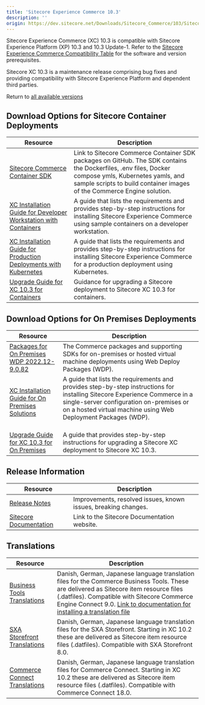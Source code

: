 ```yaml
---
title: 'Sitecore Experience Commerce 10.3'
description: ''
origin: https://dev.sitecore.net/Downloads/Sitecore_Commerce/103/Sitecore_Experience_Commerce_103.aspx
---
```


Sitecore Experience Commerce (XC) 10.3 is compatible with Sitecore Experience Platform (XP) 10.3 and 10.3 Update-1. Refer to the [Sitecore Experience Commerce Compatibility Table](https://kb.sitecore.net/articles/804595) for the software and version prerequisites.

Sitecore XC 10.3 is a maintenance release comprising bug fixes and providing compatibility with Sitecore Experience Platform and dependent third parties.

Return to [all available versions](/downloads/Sitecore_Commerce)

## Download Options for Sitecore Container Deployments

| Resource                                                                                                                                                                                                                                                             | Description                                                                                                                                                                                                                    |
| -------------------------------------------------------------------------------------------------------------------------------------------------------------------------------------------------------------------------------------------------------------------- | ------------------------------------------------------------------------------------------------------------------------------------------------------------------------------------------------------------------------------ |
| [Sitecore Commerce Container SDK](https://github.com/Sitecore/container-deployment/releases?q=sxc)                                                                                                                                                                         | Link to Sitecore Commerce Container SDK packages on GitHub. The SDK contains the Dockerfiles, .env files, Docker compose ymls, Kubernetes yamls, and sample scripts to build container images of the Commerce Engine solution. |
| [XC Installation Guide for Developer Workstation with Containers](https://scdp.blob.core.windows.net/downloads/Sitecore%20Commerce/103/Sitecore%20Experience%20Commerce%20103/Secure/SXC_10_3_Installation_Guide_for_a_Developer_Workstation_with_Containers-en.pdf) | A guide that lists the requirements and provides step-by-step instructions for installing Sitecore Experience Commerce using sample containers on a developer workstation.                                                     |
| [XC Installation Guide for Production Deployments with Kubernetes](https://scdp.blob.core.windows.net/downloads/Sitecore%20Commerce/103/Sitecore%20Experience%20Commerce%20103/Secure/SXC_10_3_Installation_Guide_for_Production_Deployments_with_Kubernetes-en.pdf) | A guide that lists the requirements and provides step-by-step instructions for installing Sitecore Experience Commerce for a production deployment using Kubernetes.                                                           |
| [Upgrade Guide for XC 10.3 for Containers](https://scdp.blob.core.windows.net/downloads/Sitecore%20Commerce/103/Sitecore%20Experience%20Commerce%20103/Secure/SXC_10_3_Container_Upgrade_Guide-en.pdf)                                                               | Guidance for upgrading a Sitecore deployment to Sitecore XC 10.3 for containers.                                                                                                                                               |

## Download Options for On Premises Deployments

| Resource                                                                                                                                                                                                                           | Description                                                                                                                                                                                                                                          |
| ---------------------------------------------------------------------------------------------------------------------------------------------------------------------------------------------------------------------------------- | ---------------------------------------------------------------------------------------------------------------------------------------------------------------------------------------------------------------------------------------------------- |
| [Packages for On Premises WDP 2022.12-9.0.82](https://scdp.blob.core.windows.net/downloads/Sitecore%20Commerce/103/Sitecore%20Experience%20Commerce%20103/Secure/Sitecore.Commerce.WDP.2022.12-9.0.82.zip)                         | The Commerce packages and supporting SDKs for on-premises or hosted virtual machine deployments using Web Deploy Packages (WDP).                                                                                                                     |
| [XC Installation Guide for On Premises Solutions](https://scdp.blob.core.windows.net/downloads/Sitecore%20Commerce/103/Sitecore%20Experience%20Commerce%20103/Secure/SXC_10_3_Installation_Guide_for_On-Premises_Solutions-en.pdf) | A guide that lists the requirements and provides step-by-step instructions for installing Sitecore Experience Commerce in a single-server configuration on-premises or on a hosted virtual machine using Web Deployment Packages (WDP). <br /><br /> |
| [Upgrade Guide for XC 10.3 for On Premises](https://scdp.blob.core.windows.net/downloads/Sitecore%20Commerce/103/Sitecore%20Experience%20Commerce%20103/Secure/SXC_10_3_Upgrade_Guide_for_Sitecore_XC_10_2-en.pdf)                 | A guide that provides step-by-step instructions for upgrading a Sitecore XC deployment to Sitecore XC 10.3.                                                                                                                                          |

## Release Information

| Resource                                                                                                                                                                        | Description                                                    |
| ------------------------------------------------------------------------------------------------------------------------------------------------------------------------------- | -------------------------------------------------------------- |
| [Release Notes](https://scdp.blob.core.windows.net/downloads/Sitecore%20Commerce/103/Sitecore%20Experience%20Commerce%20103/Non-secure/Sitecore%20XC10.3%20Release%20Notes.pdf) | Improvements, resolved issues, known issues, breaking changes. |
| [Sitecore Documentation](https://doc.sitecore.com)                                                                                                                              | Link to the Sitecore Documentation website.                    |

## Translations

| Resource                                                                                                                                                                                                                       | Description                                                                                                                                                                                                                                                                                                                                                                                              |
| ------------------------------------------------------------------------------------------------------------------------------------------------------------------------------------------------------------------------------ | -------------------------------------------------------------------------------------------------------------------------------------------------------------------------------------------------------------------------------------------------------------------------------------------------------------------------------------------------------------------------------------------------------- |
| [Business Tools Translations](https://scdp.blob.core.windows.net/downloads/Sitecore%20Commerce/103/Sitecore%20Experience%20Commerce%20103/Secure/Sitecore.Commerce.Engine.Connect.IaR.Translations.Content.9.0.17.zip)         | Danish, German, Japanese language translation files for the Commerce Business Tools. These are delivered as Sitecore item resource files (.datfiles). Compatible with Sitecore Commerce Engine Connect 9.0. [Link to documentation for installing a translation file](https://doc.sitecore.com/developers/102/sitecore-experience-commerce/en/install-a-translation-file-for-the-xc-business-tools.html) |
| [SXA Storefront Translations](https://scdp.blob.core.windows.net/downloads/Sitecore%20Commerce/103/Sitecore%20Experience%20Commerce%20103/Secure/Sitecore.Commerce.Experience.Accelerator.IaR.Translations.Content.8.0.20.zip) | Danish, German, Japanese language translation files for the SXA Storefront. Starting in XC 10.2 these are delivered as Sitecore item resource files (.datfiles). Compatible with SXA Storefront 8.0.                                                                                                                                                                                                     |
| [Commerce Connect Translations](https://scdp.blob.core.windows.net/downloads/Sitecore%20Commerce/103/Sitecore%20Experience%20Commerce%20103/Secure/Sitecore.Commerce.Connect.IaR.Translations.Content.18.0.13.zip)             | Danish, German, Japanese language translation files for Commerce Connect. Starting in XC 10.2 these are delivered as Sitecore item resource files (.datfiles). Compatible with Commerce Connect 18.0.                                                                                                                                                                                                    |
